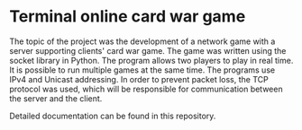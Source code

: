 # Terminal online card war game

The topic of the project was the development of a network game with a server supporting clients' card war game. The game was written using the socket library in Python. The program allows two players to play in real time. It is possible to run multiple games at the same time. The programs use IPv4 and Unicast addressing. In order to prevent packet loss, the TCP protocol was used, which will be responsible for communication between the server and the client.

Detailed documentation can be found in this repository.
